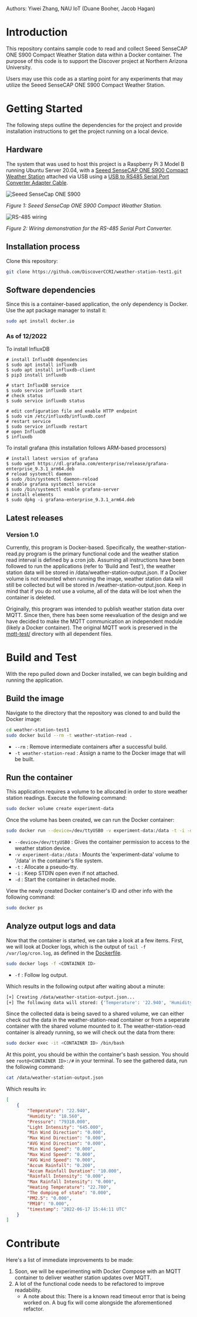 Authors: Yiwei Zhang, NAU IoT (Duane Booher, Jacob Hagan)

# Introduction 
This repository contains sample code to read and collect Seeed SenseCAP ONE S900 Compact Weather Station data within a Docker container. The purpose of this code is to support the Discover project at Northern Arizona University.

Users may use this code as a starting point for any experiments that may utilize the Seeed SenseCAP ONE S900 Compact Weather Station.

# Getting Started
The following steps outline the dependencies for the project and provide installation instructions to get the project running on a local device. 

## Hardware
The system that was used to host this project is a Raspberry Pi 3 Model B running Ubuntu Server 20.04, with a [Seeed SenseCAP ONE S900 Compact Weather Station](https://files.seeedstudio.com/products/101990784/SenseCAP%20ONE%20Compact%20Weather%20Sensor%20User%20Guide-v1.6.pdf) attached via USB using a [USB to RS485 Serial Port Converter Adapter Cable](https://www.amazon.com/Serial-Converter-Adapter-Supports-Windows/dp/B076WVFXN8/ref=asc_df_B076WVFXN8/?tag=hyprod-20&linkCode=df0&hvadid=309776868400&hvpos=&hvnetw=g&hvrand=15455232194279378143&hvpone=&hvptwo=&hvqmt=&hvdev=c&hvdvcmdl=&hvlocint=&hvlocphy=1013406&hvtargid=pla-486428615671&th=1).

![Seeed SenseCap ONE S900](images/sensecap-one-s900.png)

*Figure 1: Seeed SenseCap ONE S900 Compact Weather Station.*

![RS-485 wiring](images/RS-485-wiring.png)

*Figure 2: Wiring demonstration for the RS-485 Serial Port Converter.*

## Installation process
Clone this repository:
```bash
git clone https://github.com/DiscoverCCRI/weather-station-test1.git
```

## Software dependencies
Since this is a container-based application, the only dependency is Docker. Use the apt package manager to install it:
```bash
sudo apt install docker.io
```
### As of 12/2022
To install InfluxDB
```
# install InfluxDB dependencies
$ sudo apt install influxdb
$ sudo apt install influxdb-client
$ pip3 install influxdb

# start InfluxDB service
$ sudo service influxdb start
# check status
$ sudo service influxdb status

# edit configuration file and enable HTTP endpoint
$ sudo vim /etc/influxdb/influxdb.conf
# restart service
$ sudo service influxdb restart
# open InfluxDB
$ influxdb
```

To install grafana (this installation follows ARM-based processors)
```
# install latest version of grafana
$ sudo wget https://dl.grafana.com/enterprise/release/grafana-enterprise_9.3.1_arm64.deb
# reload systemctl daemon
$ sudo /bin/systemctl daemon-reload
# enable grafana systemctl service
$ sudo /bin/systemctl enable grafana-server
# install elements
$ sudo dpkg -i grafana-enterprise_9.3.1_arm64.deb
```

## Latest releases
### Version 1.0
Currently, this program is Docker-based. Specifically, the weather-station-read.py program is the primary functional code and the weather station read interval is defined by a cron job. Assuming all instructions have been followed to run the applications (refer to 'Build and Test'), the weather station data will be stored in /data/weather-station-output.json. If a Docker volume is not mounted when running the image, weather station data will still be collected but will be stored in /weather-station-output.json. Keep in mind that if you do not use a volume, all of the data will be lost when the container is deleted.

Originally, this program was intended to publish weather station data over MQTT. Since then, there has been some reevaluation of the design and we have decided to make the MQTT communication an independent module (likely a Docker container). The original MQTT work is preserved in the [mqtt-test/](./mqtt-test/) directory with all dependent files.


# Build and Test
With the repo pulled down and Docker installed, we can begin building and running the application.

## Build the image
Navigate to the directory that the repository was cloned to and build the Docker image:
```bash
cd weather-station-test1
sudo docker build --rm -t weather-station-read .
```
* `--rm` : Remove intermediate containers after a successful build.
* `-t weather-station-read` : Assign a name to the Docker image that will be built.

## Run the container
This application requires a volume to be allocated in order to store weather station readings. Execute the following command:
```bash
sudo docker volume create experiment-data
```

Once the volume has been created, we can run the Docker container:
```bash
sudo docker run --device=/dev/ttyUSB0 -v experiment-data:/data -t -i -d weather-station-read
```
* `--device=/dev/ttyUSB0` : Gives the container permission to access to the weather station device.
* `-v experiment-data:/data` : Mounts the 'experiment-data' volume to '/data' in the container's file system.
* `-t` : Allocate a pseudo-tty.
* `-i` : Keep STDIN open even if not attached.
* `-d` : Start the container in detached mode.

View the newly created Docker container's ID and other info with the following command:
```bash
sudo docker ps
```

## Analyze output logs and data 
Now that the container is started, we can take a look at a few items. First, we will look at Docker logs, which is the output of `tail -f /var/log/cron.log`, as defined in the [Dockerfile](./Dockerfile).
```bash
sudo docker logs -f <CONTAINER ID>
```
* `-f` : Follow log output.

Which results in the following output after waiting about a minute:
```bash
[+] Creating /data/weather-station-output.json...
[+] The following data will stored: {'Temperature': '22.940', 'Humidity': '18.560', 'Pressure': '79310.000', 'Light Intensity': '645.000', 'Min Wind Direction': '0.000', 'Max Wind Direction': '0.000', 'AVG Wind Direction': '0.000', 'Min Wind Speed': '0.000', 'Max Wind Speed': '0.000', 'AVG Wind Speed': '0.000', 'Accum Rainfall': '0.200', 'Accum Rainfall Duration': '10.000', 'Rainfall Intensity': '0.000', 'Max Rainfall Intensity': '0.000', 'Heating Temperature': '22.780', 'The dumping of state': '0.000', 'PM2.5': '0.000', 'PM10': '0.000', 'timestamp': '2022-06-17 15:44:11 UTC'}
```

Since the collected data is being saved to a shared volume, we can either check out the data in the weather-station-read container or from a seperate container with the shared volume mounted to it. The weather-station-read container is already running, so we will check out the data from there:
```bash
sudo docker exec -it <CONTAINER ID> /bin/bash
```

At this point, you should be within the container's bash session. You should see `root@<CONTAINER ID>:/#` in your terminal. To see the gathered data, run the following command:
```bash
cat /data/weather-station-output.json
```

Which results in:
```json
[
    {
        "Temperature": "22.940",
        "Humidity": "18.560",
        "Pressure": "79310.000",
        "Light Intensity": "645.000",
        "Min Wind Direction": "0.000",
        "Max Wind Direction": "0.000",
        "AVG Wind Direction": "0.000",
        "Min Wind Speed": "0.000",
        "Max Wind Speed": "0.000",
        "AVG Wind Speed": "0.000",
        "Accum Rainfall": "0.200",
        "Accum Rainfall Duration": "10.000",
        "Rainfall Intensity": "0.000",
        "Max Rainfall Intensity": "0.000",
        "Heating Temperature": "22.780",
        "The dumping of state": "0.000",
        "PM2.5": "0.000",
        "PM10": "0.000",
        "timestamp": "2022-06-17 15:44:11 UTC"
    }
]
```

# Contribute
Here's a list of immediate improvements to be made:
1. Soon, we will be experimenting with Docker Compose with an MQTT container to deliver weather station updates over MQTT.
2. A lot of the functional code needs to be refactored to improve readability.
    * A note about this: There is a known read timeout error that is being worked on. A bug fix will come alongside the aforementioned refactor.

